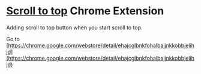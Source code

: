 # [Scroll to top](https://chrome.google.com/webstore/detail/ehajcglbnkfohalbajjnkkobbjelihjd) Chrome Extension

Adding scroll to top button when you start scroll to top.

Go to [https://chrome.google.com/webstore/detail/ehajcglbnkfohalbajjnkkobbjelihjd](https://chrome.google.com/webstore/detail/ehajcglbnkfohalbajjnkkobbjelihjd)
